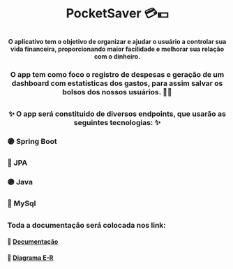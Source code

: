# <p align="center"> PocketSaver 💳💵</p> 

#### <p align="center">O aplicativo tem o objetivo de organizar e ajudar o usuário a controlar sua vida financeira, proporcionando maior facilidade e melhorar sua relação com o dinheiro. </p>

### <p align="center">O app tem como foco o registro de despesas e geração de um dashboard com estatísticas dos gastos, para assim salvar os bolsos dos nossos usuários. 🦋💙</p>
##
### <p align="center">✨ O app será constituido de diversos endpoints, que usarão as seguintes tecnologias: ✨</p>
### 🟣 Spring Boot</p>
### 🔵 JPA</p>
### 🟣 Java</p>
### 🔵 MySql</p>

## 
 
### Toda a documentação será colocada nos link:
####  🦋 [Documentação](https://docs.google.com/document/d/16gw7HlSvwcBjdSGyn9LMDeqxI996ZA7LNF02rRzbNoI/edit?usp=sharing)
####  🦋 [Diagrama E-R](https://lucid.app/lucidchart/c83671e9-bb31-46be-bfbd-46f199348e59/edit?viewport_loc=25%2C0%2C2639%2C1229%2C0_0&invitationId=inv_5b865f35-ced8-4cfb-b798-e9a633b05f9b)
